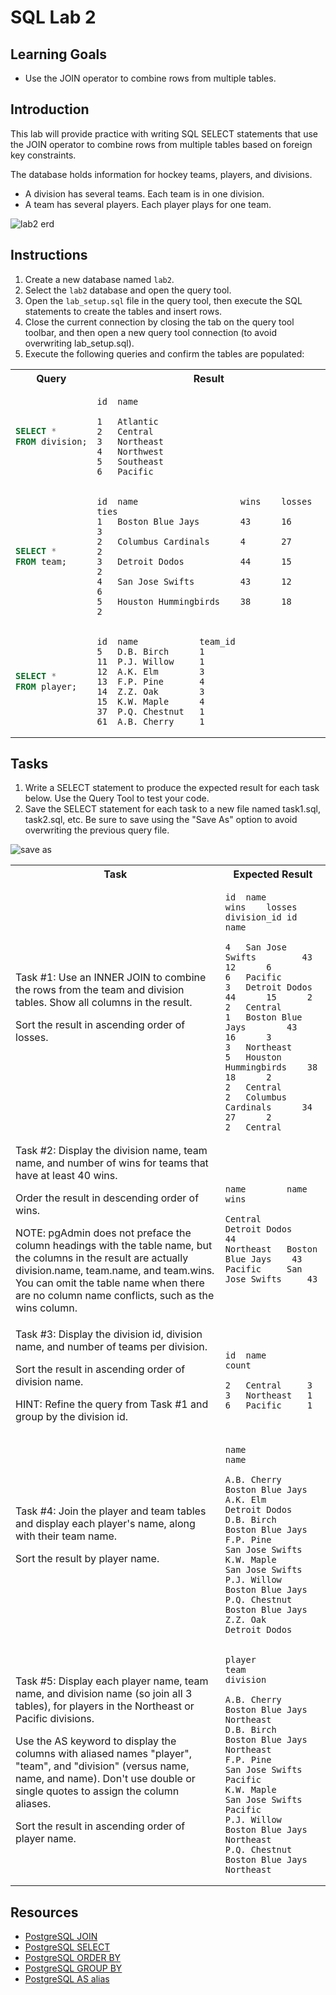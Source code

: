 # SQL Lab 2

## Learning Goals

- Use the JOIN operator to combine rows from multiple tables.

## Introduction

This lab will provide practice with writing SQL SELECT statements that use the JOIN operator to
combine rows from multiple tables based on foreign key constraints.

The database holds information for hockey teams, players, and divisions.

- A division has several teams.  Each team is in one division.
- A team has several players.  Each player plays for one team.

![lab2 erd](https://curriculum-content.s3.amazonaws.com/6036/java-mod-5-sql-lab2/lab2_erd.png
)

## Instructions

1. Create a new database named `lab2`.
2. Select the `lab2` database and open the query tool.          
3. Open the `lab_setup.sql` file in the query tool, then execute the SQL statements to create
   the tables and insert rows.
4. Close the current connection by closing the tab on the query tool toolbar, and then open a new query
   tool connection (to avoid overwriting lab_setup.sql).    
5. Execute the following queries and confirm the tables are populated:   

<table>
<tr>
<th>
Query
</th>
<th>
Result
</th>
</tr>

<tr>
<td>

```sql
SELECT *
FROM division;
```

</td>

<td>

```text
id  name

1   Atlantic
2   Central
3   Northeast
4   Northwest
5   Southeast
6   Pacific
```

</td>
</tr>

<tr>
<td>

```sql
SELECT *
FROM team;
```

</td>

<td>

```text
id  name                    wins    losses  ties
1   Boston Blue Jays        43	    16	    3
2   Columbus Cardinals      4	    27	    2
3   Detroit Dodos           44	    15	    2
4   San Jose Swifts         43	    12	    6
5   Houston Hummingbirds    38	    18	    2
```

</td>
</tr>

<tr>
<td>

```sql
SELECT *
FROM player;
```

</td>

<td>

```text
id  name            team_id
5   D.B. Birch      1
11  P.J. Willow     1
12  A.K. Elm        3
13  F.P. Pine       4
14  Z.Z. Oak        3
15  K.W. Maple      4
37  P.Q. Chestnut   1
61  A.B. Cherry     1
```

</td>
</tr>

</table>




## Tasks

1. Write a SELECT statement to produce the expected result for each task below.
   Use the Query Tool to test your code.
2. Save the SELECT statement for each task to a new file named task1.sql, task2.sql, etc.
   Be sure to save using the "Save As" option to avoid overwriting the previous query file.

![save as](https://curriculum-content.s3.amazonaws.com/6036/sql_lab_1/saveas.png)

<table>
<tr>
<th>
Task
</th>
<th>
Expected Result
</th>
</tr>

<tr>
<td>
Task #1: Use an INNER JOIN to combine the rows from the team and division tables.
Show all columns in the result.

Sort the result in ascending order of losses.

</td>
<td>

```text
id  name                    wins    losses  division_id id  name

4   San Jose Swifts         43      12      6           6   Pacific
3   Detroit Dodos           44      15      2           2   Central
1   Boston Blue Jays        43      16      3           3   Northeast
5   Houston Hummingbirds    38      18      2           2   Central
2   Columbus Cardinals      34      27      2           2   Central
```

</td>
</tr>

<tr>
<td>
Task #2: Display the division name, team name, and number of wins for
teams that have at least 40 wins.

Order the result in descending order of wins.

NOTE: pgAdmin does not preface the column headings with the table name,
but the columns in the result are actually division.name, team.name, and team.wins.
You can omit the table name when there are no column name conflicts, such as the wins
column.

</td>
<td>

```text
name        name                wins

Central     Detroit Dodos       44
Northeast   Boston Blue Jays    43
Pacific     San Jose Swifts     43
```

</td>
</tr>


<tr>
<td>
Task #3: Display the division id, division name, and
number of teams per division.

Sort the result in ascending order of division name.

HINT: Refine the query from Task #1 and group by the division id.

</td>
<td>

```text
id  name        count

2   Central     3
3   Northeast   1
6   Pacific     1
```

</td>
</tr>

<tr>
<td>
Task #4: Join the player and team tables
and display each player's name, along with their team name.

Sort the result by player name.
</td>
<td>

```text
name            name

A.B. Cherry     Boston Blue Jays
A.K. Elm        Detroit Dodos
D.B. Birch      Boston Blue Jays
F.P. Pine       San Jose Swifts
K.W. Maple      San Jose Swifts
P.J. Willow     Boston Blue Jays
P.Q. Chestnut   Boston Blue Jays
Z.Z. Oak        Detroit Dodos
```

</td>
</tr>


<tr>
<td>
Task #5: Display each player name, team name, and division name (so join all 3 tables),
for players in the Northeast or Pacific divisions.

Use the AS keyword to display the columns with aliased names "player", "team", and "division"
(versus name, name, and name).  Don't use double or single quotes to assign the column aliases.

Sort the result in ascending order of player name.
</td>
<td>

```text
player          team                division

A.B. Cherry     Boston Blue Jays    Northeast    
D.B. Birch      Boston Blue Jays    Northeast
F.P. Pine       San Jose Swifts     Pacific
K.W. Maple      San Jose Swifts     Pacific
P.J. Willow     Boston Blue Jays    Northeast
P.Q. Chestnut   Boston Blue Jays    Northeast
```

</td>
</tr>







</table>

## Resources

- [PostgreSQL JOIN](https://www.postgresql.org/docs/current/tutorial-join.html)  
- [PostgreSQL SELECT](https://www.postgresql.org/docs/current/sql-select.html)
- [PostgreSQL ORDER BY](https://www.postgresqltutorial.com/postgresql-tutorial/postgresql-order-by/)
- [PostgreSQL GROUP BY](https://www.postgresqltutorial.com/postgresql-tutorial/postgresql-group-by/)  
- [PostgreSQL AS alias](https://www.postgresqltutorial.com/postgresql-tutorial/postgresql-alias/)

